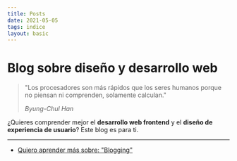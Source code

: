 ```yaml
---
title: Posts
date: 2021-05-05
tags: indice
layout: basic
---
```


# Blog sobre diseño y desarrollo web

> "Los procesadores son más rápidos que los seres humanos porque no piensan ni comprenden, solamente calculan."
>
> _Byung-Chul Han_

¿Quieres comprender mejor el **desarrollo web frontend** y el **diseño de experiencia de usuario**? Este blog es para ti.

***

- [Quiero aprender más sobre: "Blogging"](../00/blog)
